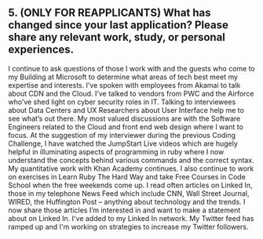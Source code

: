 ## 5. (ONLY FOR REAPPLICANTS) What has changed since your last application? Please share any relevant work, study, or personal experiences.
I continue to ask questions of those I work with and the guests who come to my Building at Microsoft to determine what areas of tech best meet my expertise and interests. I’ve spoken with employees from Akamai to talk about CDN and the Cloud.  I’ve talked to vendors from PWC and the Airforce who’ve shed light on cyber security roles in IT. Talking to interviewees about Data Centers and UX Researchers about User Interface help me to see what’s out there.  My most valued discussions are with the Software Engineers related to the Cloud and front end web design where I want to focus.  At the suggestion of my interviewer during the previous Coding Challenge, I have watched the JumpStart Live videos which are hugely helpful in illuminating aspects of programming in ruby where I now understand the concepts behind various commands and the correct syntax.  My quantitative  work with Khan Academy continues.  I also continue to work on exercises in Learn Ruby The Hard Way and take Free Courses in Code School when the free weekends come up.  I read often articles on Linked In, those in my telephone News Feed which include CNN, Wall Street Journal, WIRED, the Huffington Post – anything about technology and the trends.  I now share those articles I’m interested in and want to make a statement about on Linked In.  I've added to my Linked In network.  My Twitter feed has ramped up and I'm working on strategies to increase my Twitter followers.

